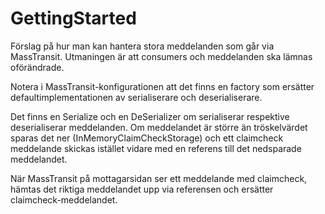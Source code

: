 # GettingStarted
Förslag på hur man kan hantera stora meddelanden som går via MassTransit.
Utmaningen är att consumers och meddelanden ska lämnas oförändrade. 

Notera i MassTransit-konfigurationen att det finns en factory som ersätter defaultimplementationen av serialiserare och deserialiserare.

Det finns en Serialize och en DeSerializer om serialiserar respektive deserialiserar meddelanden. 
Om meddelandet är större än tröskelvärdet sparas det ner (InMemoryClaimCheckStorage) och ett claimcheck meddelande skickas istället vidare med en referens till det nedsparade meddelandet.

När MassTransit på mottagarsidan ser ett meddelande med claimcheck, hämtas det riktiga meddelandet upp via referensen och ersätter claimcheck-meddelandet.
